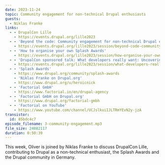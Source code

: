```yaml
---
date: 2023-11-24
topic: Community engagement for non-technical Drupal enthusiasts
guests:
  - Niklas Franke
links:
  - - DrupalCon Lille
    - https://events.drupal.org/lille2023
  - - 'Beyond the code: Community engagement for non-technical Drupal enthusiasts'
    - https://events.drupal.org/lille2023/session/beyond-code-community-engagement-non-technical-drupal-enthusiasts
  - - 'How to organise your own Splash Awards' 
    - https://events.drupal.org/lille2023/session/how-organise-your-own-splash-awards
  - - 'DrupalCon sponsored talk: What developers really want: Uncovering the essential work benefits for software developers (sponsored by Factorial)'
    - https://events.drupal.org/lille2023/session/what-developers-really-want-uncovering-essential-work-benefits-software
  - - 'Splash Awards'
    - https://www.drupal.org/community/splash-awards
    - 'Niklas Franke on Drupal.org' 
    - https://www.drupal.org/u/heroicnick
  - - 'Factorial GmbH'
    - https://www.factorial.io/en/drupal-agency
  - - 'Factorial GmbH on Drupal.org'
    - https://www.drupal.org/factorial-gmbh
  - - 'Factorial on YouTube'
    - https://www.youtube.com/channel/UCJslkuiIJLTRmYEvN2y-jzA
transistor:
  id: 85bdc4c7
episode_filename: 3-community-engagement.mp3
file_size: 24882117
duration: 0:50:39
---
```


This week, Oliver is joined by Niklas Franke to discuss DrupalCon Lille, contributing to Drupal as a non-technical enthusiast, the Splash Awards and the Drupal community in Germany. 
